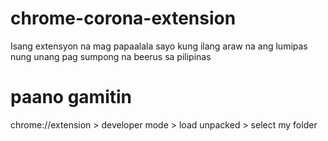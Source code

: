 # chrome-corona-extension
 Isang extensyon na mag papaalala sayo kung ilang araw na ang lumipas nung unang pag sumpong na beerus sa pilipinas
# paano gamitin
chrome://extension > developer mode > load unpacked > select my folder